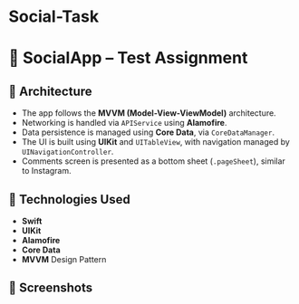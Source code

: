 # Social-Task
# 📱 SocialApp – Test Assignment

## 📌 Architecture

- The app follows the **MVVM (Model-View-ViewModel)** architecture.
- Networking is handled via `APIService` using **Alamofire**.
- Data persistence is managed using **Core Data**, via `CoreDataManager`.
- The UI is built using **UIKit** and `UITableView`, with navigation managed by `UINavigationController`.
- Comments screen is presented as a bottom sheet (`.pageSheet`), similar to Instagram.

## 🧰 Technologies Used

- **Swift**
- **UIKit**
- **Alamofire**
- **Core Data**
- **MVVM** Design Pattern

## 📸 Screenshots




